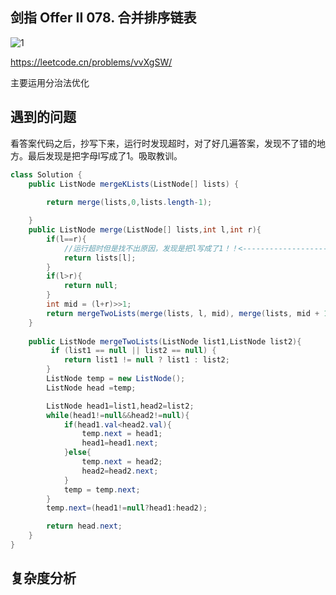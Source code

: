 ## 剑指 Offer II 078. 合并排序链表
![1](https://user-images.githubusercontent.com/83968454/192879378-1940afcf-8f2d-4057-88d6-c31978b2e82c.png)

https://leetcode.cn/problems/vvXgSW/

主要运用分治法优化

## 遇到的问题
看答案代码之后，抄写下来，运行时发现超时，对了好几遍答案，发现不了错的地方。最后发现是把字母l写成了1。吸取教训。

```Java
class Solution {
    public ListNode mergeKLists(ListNode[] lists) {
        
        return merge(lists,0,lists.length-1);

    }
    public ListNode merge(ListNode[] lists,int l,int r){
        if(l==r){
            //运行超时但是找不出原因，发现是把l写成了1！！<-----------------------------------------------------细节问题
            return lists[l];
        } 
        if(l>r){
            return null;
        }
        int mid = (l+r)>>1;
        return mergeTwoLists(merge(lists, l, mid), merge(lists, mid + 1, r));
    }
    
    public ListNode mergeTwoLists(ListNode list1,ListNode list2){
         if (list1 == null || list2 == null) {
            return list1 != null ? list1 : list2;
        }
        ListNode temp = new ListNode();
        ListNode head =temp;

        ListNode head1=list1,head2=list2;
        while(head1!=null&&head2!=null){
            if(head1.val<head2.val){
                temp.next = head1;
                head1=head1.next;
            }else{
                temp.next = head2;
                head2=head2.next;
            }
            temp = temp.next;
        }
        temp.next=(head1!=null?head1:head2);

        return head.next;
    }
}

```
## 复杂度分析
